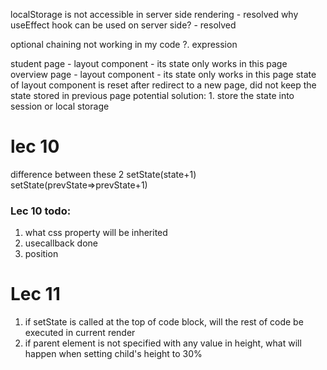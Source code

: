 localStorage is not accessible in server side rendering - resolved
why useEffect hook can be used on server side? - resolved

optional chaining not working in my code
?. expression

student page - layout component - its state only works in this page
overview page - layout component - its state only works in this page
state of layout component is reset after redirect to a new page, did not keep the state stored in previous page
potential solution: 1. store the state into session or local storage

# lec 10

difference between these 2
setState(state+1)
setState(prevState=>prevState+1)

### Lec 10 todo:

1. what css property will be inherited
2. usecallback done
3. position

# Lec 11

1. if setState is called at the top of code block,
   will the rest of code be executed in current render
2. if parent element is not specified with any value in height,
   what will happen when setting child's height to 30%
